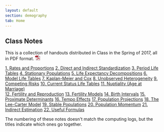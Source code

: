 ```yaml
---
layout: default
section: demography
tab: Home
---
```


  <h2>Class Notes</h2>
<p>This is a collection of handouts distributed in Class
in the Spring of 2017, all in PDF format. <img src="/images/pdficon_small.png"/></p>

<div class="row" >
<div class="col-sm-6">
<div class="list-group">
    <a href="RatesProportions.pdf" class="list-group-item">
    1<text>. </text>Rates and Proportions</a>
    <a href="Standardization.pdf" class="list-group-item">
    2<text>. </text>Direct and Indirect Standardization</a>
    <a href="PeriodLifeTables.pdf" class="list-group-item">
    3<text>. </text>Period Life Tables</a>
    <a href="StationaryPopulations.pdf" class="list-group-item">
    4<text>. </text>Stationary Populations</a>
    <a href="LifeExpectancyDecompositions.pdf" class="list-group-item">
    5<text>. </text>Life Expectancy Decompositions</a>
    <a href="ModelLifeTables.pdf" class="list-group-item">
    6<text>. </text>Model Life Tables</a>
    <a href="KaplanMeierCox.pdf" class="list-group-item">
    7<text>. </text>Kaplan-Meier and Cox</a>
    <a href="UnobservedHeterogeneity.pdf" class="list-group-item">
    8<text>. </text>Unobserved Heterogeneity</a>
    <a href="CompetingRisks.pdf" class="list-group-item">
    9<text>. </text>Competing Risks</a>
    <a href="CurrentStatus.pdf" class="list-group-item">
    10<text>. </text>Current Status Life Tables</a>
    <a href="Nuptiality.pdf" class="list-group-item">
    11<text>. </text>Nuptiality (Age at Marriage)</a>
</div><!--/list-group-->
</div><div class="col-sm-6">
    <a href="FertilityAndReproduction.pdf" class="list-group-item">
    12<text>. </text>Fertility and Reproduction</a>
    <a href="FertilityModels.pdf" class="list-group-item">
    13<text>. </text>Fertility Models</a>
    <a href="BirthIntervals.pdf" class="list-group-item">
    14<text>. </text>Birth Intervals</a>
    <a href="ProximateDeterminants.pdf" class="list-group-item">
    15<text>. </text>Proximate Determinants</a>
    <a href="TempoEffects.pdf" class="list-group-item">
    16<text>. </text>Tempo Effects</a>
    <a href="PopulationProjections.pdf" class="list-group-item">
    17<text>. </text>Population Projections</a>
    <a href="LeeCarter.pdf" class="list-group-item">
    18<text>. </text>The Lee-Carter Model</a>
    <a href="StablePopulations.pdf" class="list-group-item">
    19<text>. </text>Stable Populations</a>
    <a href="PopulationMomentum.pdf" class="list-group-item">
    20<text>. </text>Population Momentum</a>
    <a href="IndirectEstimation.pdf" class="list-group-item">
    21<text>. </text>Indirect Estimation</a>
    <a href="UsefulFormulae.pdf" class="list-group-item">
    22<text>. </text>Useful Formulas</a>
</div><!--/list-group-->

</div>

<p>The numbering of these notes doesn't match the computing logs,
but the titles indicate which ones go together.</p>
